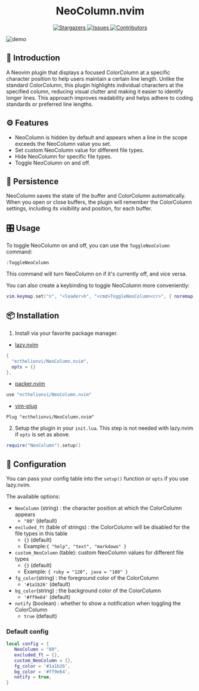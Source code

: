 <h1 align="center">
NeoColumn.nvim
</h1>

<p align="center">
  <a href="https://github.com/ecthelionvi/NeoColumn/stargazers">
    <img
      alt="Stargazers"
      src="https://img.shields.io/github/stars/ecthelionvi/NeoColumn?style=for-the-badge&logo=starship&color=fae3b0&logoColor=d9e0ee&labelColor=282a36"
    />
  </a>
  <a href="https://github.com/ecthelionvi/NeoColumn/issues">
    <img
      alt="Issues"
      src="https://img.shields.io/github/issues/ecthelionvi/NeoColumn?style=for-the-badge&logo=gitbook&color=ddb6f2&logoColor=d9e0ee&labelColor=282a36"
    />
  </a>
  <a href="https://github.com/ecthelionvi/NeoColumn/contributors">
    <img
      alt="Contributors"
      src="https://img.shields.io/github/contributors/ecthelionvi/NeoColumn?style=for-the-badge&logo=opensourceinitiative&color=abe9b3&logoColor=d9e0ee&labelColor=282a36"
    />
  </a>
</p>

![demo](https://raw.githubusercontent.com/ecthelionvi/images/main/NeoColumn.gif)

## 📃 Introduction

A Neovim plugin that displays a focused ColorColumn at a specific character position to help users maintain a certain line length. 
Unlike the standard ColorColumn, this plugin highlights individual characters at the specified column, 
reducing visual clutter and making it easier to identify longer lines. 
This approach improves readability and helps adhere to coding standards or preferred line lengths.

## ⚙️ Features

- NeoColumn is hidden by default and appears when a line in the scope exceeds the NeoColumn value you set.
- Set custom NeoColumn value for different file types.
- Hide NeoColumn for specific file types.
- Toggle NeoColumn on and off.

## 🔄 Persistence

NeoColumn saves the state of the buffer and ColorColumn automatically. When you open or close buffers, the plugin will remember the ColorColumn settings, including its visibility and position, for each buffer.

## 🎛️ Usage

To toggle NeoColumn on and off, you can use the `ToggleNeoColumn` command:

```vim
:ToggleNeoColumn
```
This command will turn NeoColumn on if it's currently off, and vice versa.

You can also create a keybinding to toggle NeoColumn more conveniently:

```lua
vim.keymap.set("n", "<leader>h", "<cmd>ToggleNeoColumn<cr>", { noremap = true, silent = true })
```

## 📦 Installation

1. Install via your favorite package manager.

- [lazy.nvim](https://github.com/folke/lazy.nvim)
```Lua
{
  "ecthelionvi/NeoColumn.nvim",
  opts = {}
},
```

- [packer.nvim](https://github.com/wbthomason/packer.nvim)
```Lua
use "ecthelionvi/NeoColumn.nvim"
```

- [vim-plug](https://github.com/junegunn/vim-plug)
```VimL
Plug "ecthelionvi/NeoColumn.nvim"
```

2. Setup the plugin in your `init.lua`. This step is not needed with lazy.nvim if `opts` is set as above.
```Lua
require("NeoColumn").setup()
```

## 🔧 Configuration

You can pass your config table into the `setup()` function or `opts` if you use lazy.nvim.

The available options:

- `NeoColumn` (string) : the character position at which the ColorColumn appears
  - `"80"` (default)
- `excluded_ft` (table of strings) : the ColorColumn will be disabled for the file types in this table
  - `{}` (default)
  - Example:`{ "help", "text", "markdown" }`
- `custom_NeoColumn` (table): custom NeoColumn values for different file types
  - `{}` (default)
  - Example: `{ ruby = "120", java = "180" }`
- `fg_color`(string) : the foreground color of the ColorColumn
  - `'#1a1b26'` (default)
- `bg_color`(string) : the background color of the ColorColumn
  - `'#ff9e64'` (default)
- `notify` (boolean) : whether to show a notification when toggling the ColorColumn
  - `true` (default)

### Default config

```Lua
local config = {
   NeoColumn = "80",
   excluded_ft = {},
   custom_NeoColumn = {},
   fg_color = '#1a1b26',
   bg_color = '#ff9e64',
   notify = true,
}
```
